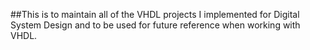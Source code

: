 ##This is to maintain all of the VHDL projects I implemented for Digital System Design and to be used for future reference when working with VHDL.
